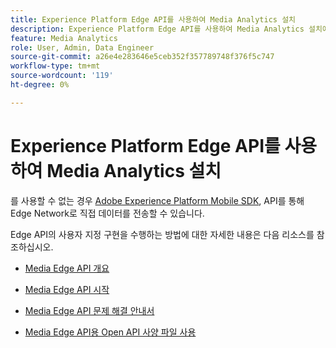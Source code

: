 ```yaml
---
title: Experience Platform Edge API를 사용하여 Media Analytics 설치
description: Experience Platform Edge API를 사용하여 Media Analytics 설치에 대한 리소스입니다.
feature: Media Analytics
role: User, Admin, Data Engineer
source-git-commit: a26e4e283646e5ceb352f357789748f376f5c747
workflow-type: tm+mt
source-wordcount: '119'
ht-degree: 0%

---
```


# Experience Platform Edge API를 사용하여 Media Analytics 설치

를 사용할 수 없는 경우 [Adobe Experience Platform Mobile SDK](/help/implementation/edge/implementation-edge.md), API를 통해 Edge Network로 직접 데이터를 전송할 수 있습니다.

Edge API의 사용자 지정 구현을 수행하는 방법에 대한 자세한 내용은 다음 리소스를 참조하십시오.

* [Media Edge API 개요](https://experienceleague.adobe.com/docs/experience-platform/edge-network-server-api/media-edge-apis/overview.html)

* [Media Edge API 시작](https://experienceleague.adobe.com/docs/experience-platform/edge-network-server-api/media-edge-apis/getting-started.html)

* [Media Edge API 문제 해결 안내서](https://experienceleague.adobe.com/docs/experience-platform/edge-network-server-api/media-edge-apis/troubleshooting.html)

* [Media Edge API용 Open API 사양 파일 사용](https://experienceleague.adobe.com/docs/experience-platform/edge-network-server-api/media-edge-apis/swagger.html)
